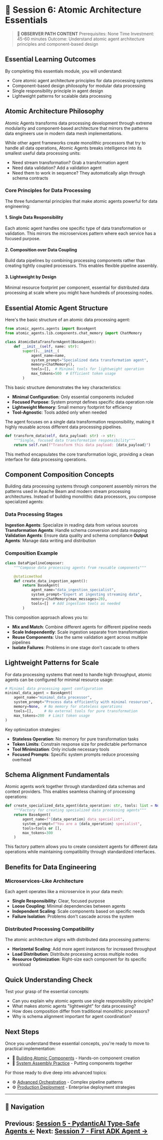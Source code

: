 # 🎯 Session 6: Atomic Architecture Essentials

> **🎯 OBSERVER PATH CONTENT**
> Prerequisites: None
> Time Investment: 45-60 minutes
> Outcome: Understand atomic agent architecture principles and component-based design

## Essential Learning Outcomes

By completing this essentials module, you will understand:

- Core atomic agent architecture principles for data processing systems  
- Component-based design philosophy for modular data processing  
- Single responsibility principle in agent design  
- Lightweight patterns for scalable data processing  

## Atomic Architecture Philosophy

Atomic Agents transforms data processing development through extreme modularity and component-based architecture that mirrors the patterns data engineers use in modern data mesh implementations.

While other agent frameworks create monolithic processors that try to handle all data operations, Atomic Agents breaks intelligence into its smallest useful data processing units:

- Need stream transformation? Grab a transformation agent  
- Need data validation? Add a validation agent  
- Need them to work in sequence? They automatically align through schema contracts  

### Core Principles for Data Processing

The three fundamental principles that make atomic agents powerful for data engineering:

#### 1. Single Data Responsibility
Each atomic agent handles one specific type of data transformation or validation. This mirrors the microservices pattern where each service has a focused purpose.

#### 2. Composition over Data Coupling
Build data pipelines by combining processing components rather than creating tightly coupled processors. This enables flexible pipeline assembly.

#### 3. Lightweight by Design
Minimal resource footprint per component, essential for distributed data processing at scale where you might have hundreds of processing nodes.

## Essential Atomic Agent Structure

Here's the basic structure of an atomic data processing agent:

```python
from atomic_agents.agents import BaseAgent
from atomic_agents.lib.components.chat_memory import ChatMemory

class AtomicDataTransformAgent(BaseAgent):
    def __init__(self, name: str):
        super().__init__(
            agent_name=name,
            system_prompt="Specialized data transformation agent",
            memory=ChatMemory(),
            tools=[],  # Minimal tools for lightweight operation
            max_tokens=500  # Efficient token usage
        )
```

This basic structure demonstrates the key characteristics:

- **Minimal Configuration**: Only essential components included  
- **Focused Purpose**: System prompt defines specific data operation role  
- **Lightweight Memory**: Small memory footprint for efficiency  
- **Tool-Agnostic**: Tools added only when needed  

The agent focuses on a single data transformation responsibility, making it highly reusable across different data processing pipelines.

```python
def transform_data(self, data_payload: str) -> str:
    """Single, focused data transformation responsibility"""
    return self.run(f"Transform this data payload: {data_payload}")
```

This method encapsulates the core transformation logic, providing a clean interface for data processing operations.

## Component Composition Concepts

Building data processing systems through component assembly mirrors the patterns used in Apache Beam and modern stream processing architectures. Instead of building monolithic data processors, you compose specialized agents:

### Data Processing Stages

**Ingestion Agents**: Specialize in reading data from various sources
**Transformation Agents**: Handle schema conversion and data mapping
**Validation Agents**: Ensure data quality and schema compliance
**Output Agents**: Manage data writing and distribution

### Composition Example

```python
class DataPipelineComposer:
    """Compose data processing agents from reusable components"""

    @staticmethod
    def create_data_ingestion_agent():
        return BaseAgent(
            agent_name="data_ingestion_specialist",
            system_prompt="Expert at ingesting streaming data",
            memory=ChatMemory(max_messages=20),
            tools=[]  # Add ingestion tools as needed
        )
```

This composition approach allows you to:

- **Mix and Match**: Combine different agents for different pipeline needs  
- **Scale Independently**: Scale ingestion separate from transformation  
- **Reuse Components**: Use the same validation agent across multiple pipelines  
- **Isolate Failures**: Problems in one stage don't cascade to others  

## Lightweight Patterns for Scale

For data processing systems that need to handle high throughput, atomic agents can be configured for minimal resource usage:

```python
# Minimal data processing agent configuration
minimal_data_agent = BaseAgent(
    agent_name="minimal_data_processor",
    system_prompt="Process data efficiently with minimal resources",
    memory=None,  # No memory for stateless operations
    tools=[],     # No external tools for pure transformation
    max_tokens=200  # Limit token usage
)
```

Key optimization strategies:

- **Stateless Operation**: No memory for pure transformation tasks  
- **Token Limits**: Constrain response size for predictable performance  
- **Tool Minimization**: Only include necessary tools  
- **Focused Prompts**: Specific system prompts reduce processing overhead  

## Schema Alignment Fundamentals

Atomic agents work together through standardized data schemas and context providers. This enables seamless chaining of processing operations:

```python
def create_specialized_data_agent(data_operation: str, tools: list = None):
    """Factory for creating specialized data processing agents"""
    return BaseAgent(
        agent_name=f"{data_operation}_data_specialist",
        system_prompt=f"You are a {data_operation} specialist",
        tools=tools or [],
        max_tokens=300
    )
```

This factory pattern allows you to create consistent agents for different data operations while maintaining compatibility through standardized interfaces.

## Benefits for Data Engineering

### Microservices-Like Architecture
Each agent operates like a microservice in your data mesh:

- **Single Responsibility**: Clear, focused purpose  
- **Loose Coupling**: Minimal dependencies between agents  
- **Independent Scaling**: Scale components based on specific needs  
- **Failure Isolation**: Problems don't cascade across the system  

### Distributed Processing Compatibility
The atomic architecture aligns with distributed data processing patterns:

- **Horizontal Scaling**: Add more agent instances for increased throughput  
- **Load Distribution**: Distribute processing across multiple nodes  
- **Resource Optimization**: Right-size each component for its specific workload  

## Quick Understanding Check

Test your grasp of the essential concepts:

- Can you explain why atomic agents use single responsibility principle?  
- What makes atomic agents "lightweight" for data processing?  
- How does composition differ from traditional monolithic processors?  
- Why is schema alignment important for agent coordination?  

## Next Steps

Once you understand these essential concepts, you're ready to move to practical implementation:

- 📝 [Building Atomic Components](Session6_Building_Atomic_Components.md) - Hands-on component creation  
- 📝 [System Assembly Practice](Session6_System_Assembly_Practice.md) - Putting components together  

For those ready to dive deep into advanced topics:

- ⚙️ [Advanced Orchestration](Session6_Advanced_Orchestration.md) - Complex pipeline patterns  
- ⚙️ [Production Deployment](Session6_Production_Deployment.md) - Enterprise deployment strategies  
---

## 🧭 Navigation

**Previous:** [Session 5 - PydanticAI Type-Safe Agents ←](Session5_PydanticAI_Type_Safe_Agents.md)
**Next:** [Session 7 - First ADK Agent →](Session7_First_ADK_Agent.md)
---
